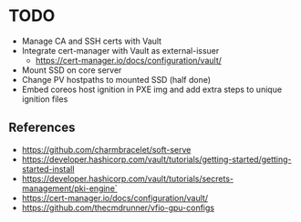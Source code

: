 # TODO

- Manage CA and SSH certs with Vault
- Integrate cert-manager with Vault as external-issuer
  - https://cert-manager.io/docs/configuration/vault/
- Mount SSD on core server
- Change PV hostpaths to mounted SSD (half done)
- Embed coreos host ignition in PXE img and add extra steps to unique ignition files

## References

- https://github.com/charmbracelet/soft-serve
- https://developer.hashicorp.com/vault/tutorials/getting-started/getting-started-install
- https://developer.hashicorp.com/vault/tutorials/secrets-management/pki-engine`
- https://cert-manager.io/docs/configuration/vault/
- https://github.com/thecmdrunner/vfio-gpu-configs
